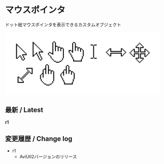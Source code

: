 # マウスポインタ

ドット絵マウスポインタを表示できるカスタムオブジェクト

![sample](image.jpg)

## 最新 / Latest

**r1**


## 変更履歴 / Change log

- r1
    - AviUtl2バージョンのリリース